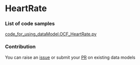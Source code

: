 # HeartRate

### List of code samples 

<!-- 50-List of code -->

<!-- [code entry](link) -->
[code_for_using_dataModel.OCF_HeartRate.py](https://github.com/smart-data-models/dataModel.OCF/blob/master/HeartRate/code/code_for_using_dataModel.OCF_HeartRate.py)


<!-- /50-List of code -->

### Contribution
You can raise an [issue](https://github.com/smart-data-models/dataModel.OCF/issues) or submit your [PR](https://github.com/smart-data-models/dataModel.OCF/pulls) on existing data models
